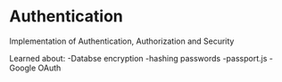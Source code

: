 # Authentication


Implementation of  Authentication, Authorization and Security

Learned about:
-Databse encryption
-hashing passwords
-passport.js 
-Google OAuth
